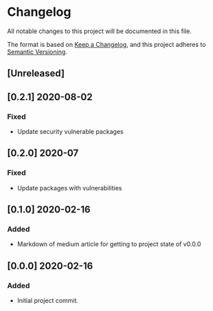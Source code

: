 # Changelog
All notable changes to this project will be documented in this file.

The format is based on [Keep a Changelog](https://keepachangelog.com/en/1.0.0/),
and this project adheres to [Semantic Versioning](https://semver.org/spec/v2.0.0.html).

## [Unreleased]

## [0.2.1] 2020-08-02
### Fixed
- Update security vulnerable packages

## [0.2.0] 2020-07
### Fixed
- Update packages with vulnerabilities

## [0.1.0] 2020-02-16
### Added
- Markdown of medium article for getting to project state of v0.0.0

## [0.0.0] 2020-02-16
### Added
- Initial project commit.

